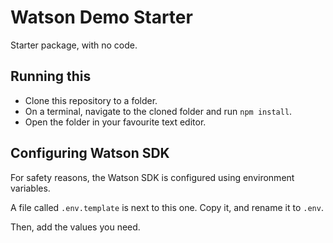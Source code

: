 # Watson Demo Starter

Starter package, with no code.

## Running this

- Clone this repository to a folder.
- On a terminal, navigate to the cloned folder and run `npm install`.
- Open the folder in your favourite text editor.

## Configuring Watson SDK

For safety reasons, the Watson SDK is configured using environment variables.

A file called `.env.template` is next to this one. Copy it, and rename it to `.env`.

Then, add the values you need.